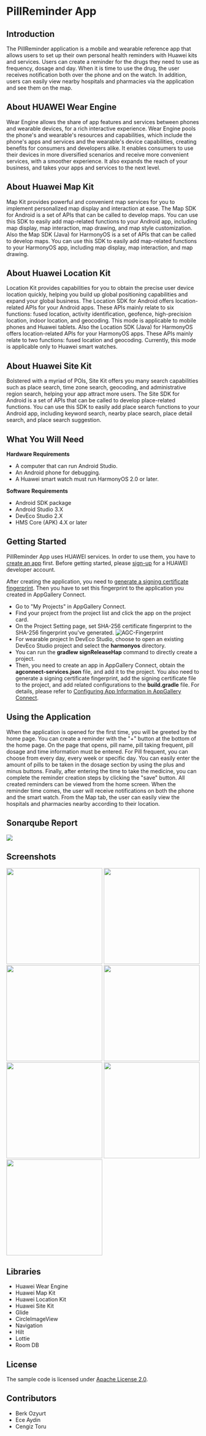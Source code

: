 # PillReminder App

## Introduction
The PillReminder application is a mobile and wearable reference app that allows users to set up their own personal health reminders with Huawei kits and services. Users can create a reminder for the drugs they need to use as frequency, dosage and day. When it is time to use the drug, the user receives notification both over the phone and on the watch. In addition, users can easily view nearby hospitals and pharmacies via the application and see them on the map.

## About HUAWEI Wear Engine
Wear Engine allows the share of app features and services between phones and wearable devices, for a rich interactive experience. Wear Engine pools the phone's and wearable's resources and capabilities, which include the phone's apps and services and the wearable's device capabilities, creating benefits for consumers and developers alike. It enables consumers to use their devices in more diversified scenarios and receive more convenient services, with a smoother experience. It also expands the reach of your business, and takes your apps and services to the next level.

## About Huawei Map Kit
Map Kit provides powerful and convenient map services for you to implement personalized map display and interaction at ease. The Map SDK for Android is a set of APIs that can be called to develop maps. You can use this SDK to easily add map-related functions to your Android app, including map display, map interaction, map drawing, and map style customization. Also the Map SDK (Java) for HarmonyOS is a set of APIs that can be called to develop maps. You can use this SDK to easily add map-related functions to your HarmonyOS app, including map display, map interaction, and map drawing.

## About Huawei Location Kit
Location Kit provides capabilities for you to obtain the precise user device location quickly, helping you build up global positioning capabilities and expand your global business.  The Location SDK for Android offers location-related APIs for your Android apps. These APIs mainly relate to six functions: fused location, activity identification, geofence, high-precision location, indoor location, and geocoding. This mode is applicable to mobile phones and Huawei tablets. Also the Location SDK (Java) for HarmonyOS offers location-related APIs for your HarmonyOS apps. These APIs mainly relate to two functions: fused location and geocoding. Currently, this mode is applicable only to Huawei smart watches.

## About Huawei Site Kit
Bolstered with a myriad of POIs, Site Kit offers you many search capabilities such as place search, time zone search, geocoding, and administrative region search, helping your app attract more users. The Site SDK for Android is a set of APIs that can be called to develop place-related functions. You can use this SDK to easily add place search functions to your Android app, including keyword search, nearby place search, place detail search, and place search suggestion.

## What You Will Need

**Hardware Requirements**
- A computer that can run Android Studio.
- An Android phone for debugging.
- A Huawei smart watch must run HarmonyOS 2.0 or later.

**Software Requirements**
- Android SDK package
- Android Studio 3.X
- DevEco Studio 2.X
- HMS Core (APK) 4.X or later

## Getting Started

PillReminder App uses HUAWEI services. In order to use them, you have to [create an app](https://developer.huawei.com/consumer/en/doc/distribution/app/agc-create_app) first. Before getting started, please [sign-up](https://id1.cloud.huawei.com/CAS/portal/userRegister/regbyemail.html?service=https%3A%2F%2Foauth-login1.cloud.huawei.com%2Foauth2%2Fv2%2Flogin%3Faccess_type%3Doffline%26client_id%3D6099200%26display%3Dpage%26flowID%3D6d751ab7-28c0-403c-a7a8-6fc07681a45d%26h%3D1603370512.3540%26lang%3Den-us%26redirect_uri%3Dhttps%253A%252F%252Fdeveloper.huawei.com%252Fconsumer%252Fen%252Flogin%252Fhtml%252FhandleLogin.html%26response_type%3Dcode%26scope%3Dopenid%2Bhttps%253A%252F%252Fwww.huawei.com%252Fauth%252Faccount%252Fcountry%2Bhttps%253A%252F%252Fwww.huawei.com%252Fauth%252Faccount%252Fbase.profile%26v%3D9f7b3af3ae56ae58c5cb23a5c1ff5af7d91720cea9a897be58cff23593e8c1ed&loginUrl=https%3A%2F%2Fid1.cloud.huawei.com%3A443%2FCAS%2Fportal%2FloginAuth.html&clientID=6099200&lang=en-us&display=page&loginChannel=89000060&reqClientType=89) for a HUAWEI developer account.

After creating the application, you need to [generate a signing certificate fingerprint](https://developer.huawei.com/consumer/en/codelab/HMSPreparation/index.html#3). Then you have to set this fingerprint to the application you created in AppGallery Connect.
- Go to "My Projects" in AppGallery Connect.
- Find your project from the project list and click the app on the project card.
- On the Project Setting page, set SHA-256 certificate fingerprint to the SHA-256 fingerprint you've generated.
![AGC-Fingerprint](https://communityfile-drcn.op.hicloud.com/FileServer/getFile/cmtyPub/011/111/111/0000000000011111111.20200511174103.08977471998788006824067329965155:50510612082412:2800:6930AD86F3F5AF6B2740EF666A56165E65A37E64FA305A30C5EFB998DA38D409.png?needInitFileName=true?needInitFileName=true?needInitFileName=true?needInitFileName=true)
- For wearable project In DevEco Studio, choose to open an existing DevEco Studio project and select the **harmonyos** directory.
- You can run the **gradlew signReleaseHap** command to directly create a project.
- Then, you need to create an app in AppGallery Connect, obtain the **agconnect-services.json** file, and add it to the project. You also need to generate a signing certificate fingerprint, add the signing certificate file to the project, and add related configurations to the **build.gradle** file. For details, please refer to [Configuring App Information in AppGallery Connect](https://developer.huawei.com/consumer/en/doc/development/HMSCore-Guides/harmonyos-sdk-config-agc-0000001101459188?ha_source=hms1).

## Using the Application

When the application is opened for the first time, you will be greeted by the home page. You can create a reminder with the "+" button at the bottom of the home page.
On the page that opens, pill name, pill taking frequent, pill dosage and time information must be entered.
For Pill frequent, you can choose from every day, every week or specific day.
You can easily enter the amount of pills to be taken in the dosage section by using the plus and minus buttons.
Finally, after entering the time to take the medicine, you can complete the reminder creation steps by clicking the "save" button.
All created reminders can be viewed from the home screen. When the reminder time comes, the user will receive notifications on both the phone and the smart watch.
From the Map tab, the user can easily view the hospitals and pharmacies nearby according to their location.

## Sonarqube Report
<img src="/images/sonarqube.png"></img>

## Screenshots
<img src="/images/1.jpg" width=250></img>
<img src="/images/2.jpg" width=250></img>
<img src="/images/3.jpg" width=250></img>
<img src="/images/4.jpg" width=250></img>
<img src="/images/5.png" width=250></img>
<img src="/images/6.jpg" width=250></img>
<img src="/images/7.jpg" width=250></img>

## Libraries

- Huawei Wear Engine
- Huawei Map Kit
- Huawei Location Kit
- Huawei Site Kit
- Glide
- CircleImageView
- Navigation
- Hilt
- Lottie
- Room DB

##  License
The sample code is licensed under [Apache License 2.0](http://www.apache.org/licenses/LICENSE-2.0).

## Contributors
- Berk Ozyurt
- Ece Aydin
- Cengiz Toru
